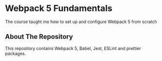 # Webpack 5 Fundamentals
The course taught me how to set up and configure Webpack 5 from scratch

<!-- ABOUT THE REPOSITORY -->
## About The Repository

This repository contains Webpack 5, Babel, Jest, ESLint and prettier packages.
